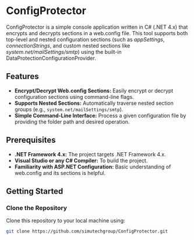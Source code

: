 # ConfigProtector

ConfigProtector is a simple console application written in C# (.NET 4.x) that encrypts and decrypts sections in a web.config file. This tool supports both top-level and nested configuration sections (such as *appSettings*, *connectionStrings*, and custom nested sections like *system.net/mailSettings/smtp*) using the built-in DataProtectionConfigurationProvider.

## Features

- **Encrypt/Decrypt Web.config Sections:** Easily encrypt or decrypt configuration sections using command-line flags.
- **Supports Nested Sections:** Automatically traverse nested section groups (e.g., `system.net/mailSettings/smtp`).
- **Simple Command-Line Interface:** Process a given configuration file by providing the folder path and desired operation.

## Prerequisites

- **.NET Framework 4.x:** The project targets .NET Framework 4.x.
- **Visual Studio or any C# Compiler:** To build the project.
- **Familiarity with ASP.NET Configuration:** Basic understanding of web.config and its sections is helpful.

## Getting Started

### Clone the Repository

Clone this repository to your local machine using:

```bash
git clone https://github.com/simutechgroup/ConfigProtector.git
